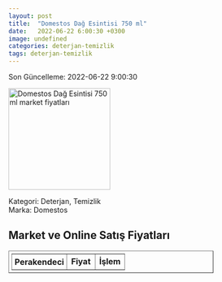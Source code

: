 ```yaml
---
layout: post
title:  "Domestos Dağ Esintisi 750 ml"
date:   2022-06-22 6:00:30 +0300
image: undefined
categories: deterjan-temizlik
tags: deterjan-temizlik
---
```


Son Güncelleme: 2022-06-22 9:00:30

<img src="undefined" width="200" alt="Domestos Dağ Esintisi 750 ml market fiyatları" />

Kategori: Deterjan, Temizlik
<br />
Marka: Domestos

<h2>Market ve Online Satış Fiyatları</h2>

<table border="1" style="padding: 5px;width:80%;">
  <tr>
    <td style="padding: 5px;"><strong>Perakendeci</strong></td>
    <td><strong>Fiyat</strong></td>
    <td><strong>İşlem</strong></td>
  </tr>
  
</table>
